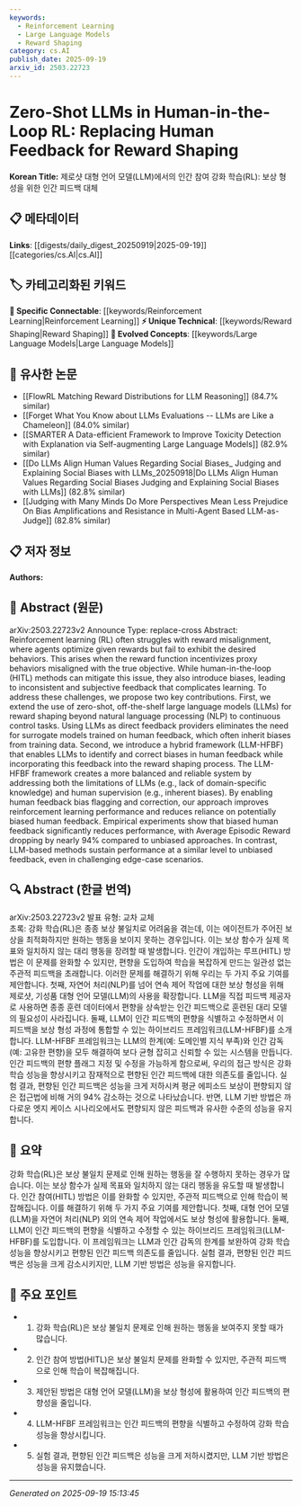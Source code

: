 ```yaml
---
keywords:
  - Reinforcement Learning
  - Large Language Models
  - Reward Shaping
category: cs.AI
publish_date: 2025-09-19
arxiv_id: 2503.22723
---
```


<!-- KEYWORD_LINKING_METADATA:
{
  "processed_timestamp": "2025-09-22 21:16:53.088019",
  "vocabulary_version": "1.0",
  "selected_keywords": [
    "Reinforcement Learning",
    "Large Language Models",
    "Reward Shaping"
  ],
  "rejected_keywords": [
    "Human-in-the-Loop",
    "Bias Correction"
  ],
  "similarity_scores": {
    "Reinforcement Learning": 0.85,
    "Large Language Models": 0.8,
    "Reward Shaping": 0.8
  },
  "extraction_method": "AI_prompt_based",
  "budget_applied": true
}
-->


# Zero-Shot LLMs in Human-in-the-Loop RL: Replacing Human Feedback for Reward Shaping

**Korean Title:** 제로샷 대형 언어 모델(LLM)에서의 인간 참여 강화 학습(RL): 보상 형성을 위한 인간 피드백 대체

## 📋 메타데이터

**Links**: [[digests/daily_digest_20250919|2025-09-19]]   [[categories/cs.AI|cs.AI]]

## 🏷️ 카테고리화된 키워드
**🔗 Specific Connectable**: [[keywords/Reinforcement Learning|Reinforcement Learning]]
**⚡ Unique Technical**: [[keywords/Reward Shaping|Reward Shaping]]
**🚀 Evolved Concepts**: [[keywords/Large Language Models|Large Language Models]]

## 🔗 유사한 논문
- [[FlowRL Matching Reward Distributions for LLM Reasoning]] (84.7% similar)
- [[Forget What You Know about LLMs Evaluations -- LLMs are Like a Chameleon]] (84.0% similar)
- [[SMARTER A Data-efficient Framework to Improve Toxicity Detection with Explanation via Self-augmenting Large Language Models]] (82.9% similar)
- [[Do LLMs Align Human Values Regarding Social Biases_ Judging and Explaining Social Biases with LLMs_20250918|Do LLMs Align Human Values Regarding Social Biases Judging and Explaining Social Biases with LLMs]] (82.8% similar)
- [[Judging with Many Minds Do More Perspectives Mean Less Prejudice On Bias Amplifications and Resistance in Multi-Agent Based LLM-as-Judge]] (82.8% similar)

## 📋 저자 정보

**Authors:** 

## 📄 Abstract (원문)

arXiv:2503.22723v2 Announce Type: replace-cross 
Abstract: Reinforcement learning (RL) often struggles with reward misalignment, where agents optimize given rewards but fail to exhibit the desired behaviors. This arises when the reward function incentivizes proxy behaviors misaligned with the true objective. While human-in-the-loop (HITL) methods can mitigate this issue, they also introduce biases, leading to inconsistent and subjective feedback that complicates learning. To address these challenges, we propose two key contributions. First, we extend the use of zero-shot, off-the-shelf large language models (LLMs) for reward shaping beyond natural language processing (NLP) to continuous control tasks. Using LLMs as direct feedback providers eliminates the need for surrogate models trained on human feedback, which often inherit biases from training data. Second, we introduce a hybrid framework (LLM-HFBF) that enables LLMs to identify and correct biases in human feedback while incorporating this feedback into the reward shaping process. The LLM-HFBF framework creates a more balanced and reliable system by addressing both the limitations of LLMs (e.g., lack of domain-specific knowledge) and human supervision (e.g., inherent biases). By enabling human feedback bias flagging and correction, our approach improves reinforcement learning performance and reduces reliance on potentially biased human feedback. Empirical experiments show that biased human feedback significantly reduces performance, with Average Episodic Reward dropping by nearly 94% compared to unbiased approaches. In contrast, LLM-based methods sustain performance at a similar level to unbiased feedback, even in challenging edge-case scenarios.

## 🔍 Abstract (한글 번역)

arXiv:2503.22723v2 발표 유형: 교차 교체  
초록: 강화 학습(RL)은 종종 보상 불일치로 어려움을 겪는데, 이는 에이전트가 주어진 보상을 최적화하지만 원하는 행동을 보이지 못하는 경우입니다. 이는 보상 함수가 실제 목표와 일치하지 않는 대리 행동을 장려할 때 발생합니다. 인간이 개입하는 루프(HITL) 방법은 이 문제를 완화할 수 있지만, 편향을 도입하여 학습을 복잡하게 만드는 일관성 없는 주관적 피드백을 초래합니다. 이러한 문제를 해결하기 위해 우리는 두 가지 주요 기여를 제안합니다. 첫째, 자연어 처리(NLP)를 넘어 연속 제어 작업에 대한 보상 형성을 위해 제로샷, 기성품 대형 언어 모델(LLM)의 사용을 확장합니다. LLM을 직접 피드백 제공자로 사용하면 종종 훈련 데이터에서 편향을 상속받는 인간 피드백으로 훈련된 대리 모델의 필요성이 사라집니다. 둘째, LLM이 인간 피드백의 편향을 식별하고 수정하면서 이 피드백을 보상 형성 과정에 통합할 수 있는 하이브리드 프레임워크(LLM-HFBF)를 소개합니다. LLM-HFBF 프레임워크는 LLM의 한계(예: 도메인별 지식 부족)와 인간 감독(예: 고유한 편향)을 모두 해결하여 보다 균형 잡히고 신뢰할 수 있는 시스템을 만듭니다. 인간 피드백의 편향 플래그 지정 및 수정을 가능하게 함으로써, 우리의 접근 방식은 강화 학습 성능을 향상시키고 잠재적으로 편향된 인간 피드백에 대한 의존도를 줄입니다. 실험 결과, 편향된 인간 피드백은 성능을 크게 저하시켜 평균 에피소드 보상이 편향되지 않은 접근법에 비해 거의 94% 감소하는 것으로 나타났습니다. 반면, LLM 기반 방법은 까다로운 엣지 케이스 시나리오에서도 편향되지 않은 피드백과 유사한 수준의 성능을 유지합니다.

## 📝 요약

강화 학습(RL)은 보상 불일치 문제로 인해 원하는 행동을 잘 수행하지 못하는 경우가 많습니다. 이는 보상 함수가 실제 목표와 일치하지 않는 대리 행동을 유도할 때 발생합니다. 인간 참여(HITL) 방법은 이를 완화할 수 있지만, 주관적 피드백으로 인해 학습이 복잡해집니다. 이를 해결하기 위해 두 가지 주요 기여를 제안합니다. 첫째, 대형 언어 모델(LLM)을 자연어 처리(NLP) 외의 연속 제어 작업에서도 보상 형성에 활용합니다. 둘째, LLM이 인간 피드백의 편향을 식별하고 수정할 수 있는 하이브리드 프레임워크(LLM-HFBF)를 도입합니다. 이 프레임워크는 LLM과 인간 감독의 한계를 보완하여 강화 학습 성능을 향상시키고 편향된 인간 피드백 의존도를 줄입니다. 실험 결과, 편향된 인간 피드백은 성능을 크게 감소시키지만, LLM 기반 방법은 성능을 유지합니다.

## 🎯 주요 포인트

- 1. 강화 학습(RL)은 보상 불일치 문제로 인해 원하는 행동을 보여주지 못할 때가 많습니다.

- 2. 인간 참여 방법(HITL)은 보상 불일치 문제를 완화할 수 있지만, 주관적 피드백으로 인해 학습이 복잡해집니다.

- 3. 제안된 방법은 대형 언어 모델(LLM)을 보상 형성에 활용하여 인간 피드백의 편향성을 줄입니다.

- 4. LLM-HFBF 프레임워크는 인간 피드백의 편향을 식별하고 수정하여 강화 학습 성능을 향상시킵니다.

- 5. 실험 결과, 편향된 인간 피드백은 성능을 크게 저하시켰지만, LLM 기반 방법은 성능을 유지했습니다.

---

*Generated on 2025-09-19 15:13:45*
